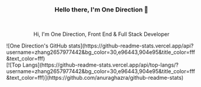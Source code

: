 <h3 align="center">Hello there, I'm One Direction 👋</h3>
<br>
<p align="center">
  Hi, I'm One Direction, Front End & Full Stack Developer
  <br>
</p>

<a align="center">
![One Direction's GitHub stats](https://github-readme-stats.vercel.app/api?username=zhang2657977442&bg_color=30,e96443,904e95&title_color=fff&text_color=fff)
</a>
<br>
[![Top Langs](https://github-readme-stats.vercel.app/api/top-langs/?username=zhang2657977442&bg_color=30,e96443,904e95&title_color=fff&text_color=fff)](https://github.com/anuraghazra/github-readme-stats)

